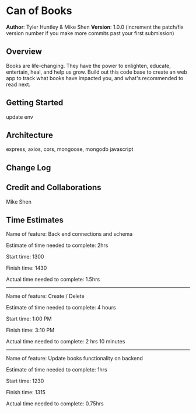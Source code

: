 # Can of Books  

**Author**: Tyler Huntley & Mike Shen
**Version**: 1.0.0 (increment the patch/fix version number if you make more commits past your first submission)

## Overview

Books are life-changing. They have the power to enlighten, educate, entertain, heal, and help us grow. Build out this code base to create an web app to track what books have impacted you, and what's recommended to read next.

## Getting Started

update env

## Architecture

express, axios, cors, mongoose, mongodb
javascript

## Change Log
<!-- Use this area to document the iterative changes made to your application as each feature is successfully implemented. Use time stamps. Here's an example:

01-01-2001 4:59pm - Application now has a fully-functional express server, with a GET route for the location resource. -->

## Credit and Collaborations

Mike Shen

## Time Estimates

Name of feature: Back end connections and schema

Estimate of time needed to complete: 2hrs

Start time: 1300

Finish time: 1430

Actual time needed to complete: 1.5hrs

-----------------------------------------------

Name of feature: Create / Delete

Estimate of time needed to complete: 4 hours

Start time: 1:00 PM

Finish time: 3:10 PM

Actual time needed to complete: 2 hrs 10 minutes

-----------------------------------------------

Name of feature: Update books functionality on backend

Estimate of time needed to complete: 1hrs

Start time: 1230

Finish time: 1315

Actual time needed to complete: 0.75hrs
